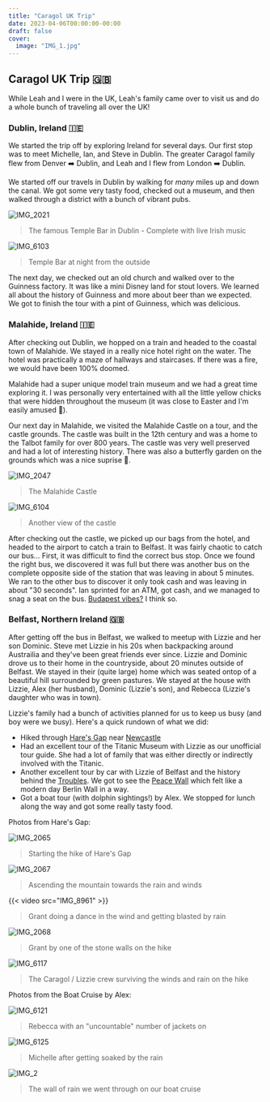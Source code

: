```yaml
---
title: "Caragol UK Trip"
date: 2023-04-06T00:00:00-00:00
draft: false
cover:
  image: "IMG_1.jpg"
---
```


## Caragol UK Trip 🇬🇧

While Leah and I were in the UK, Leah's family came over to visit us and do a whole bunch of traveling all over the UK!

### Dublin, Ireland 🇮🇪

We started the trip off by exploring Ireland for several days. Our first stop was to meet Michelle, Ian, and Steve in Dublin. The greater Caragol family flew from Denver ➡️ Dublin, and Leah and I flew from London ➡️ Dublin.

We started off our travels in Dublin by walking for *many* miles up and down the canal. We got some very tasty food, checked out a museum, and then walked through a district with a bunch of vibrant pubs.

![IMG_2021](IMG_2021.jpg)

> The famous Temple Bar in Dublin - Complete with live Irish music

![IMG_6103](IMG_6103.jpg)

> Temple Bar at night from the outside

The next day, we checked out an old church and walked over to the Guinness factory. It was like a mini Disney land for stout lovers. We learned all about the history of Guinness and more about beer than we expected. We got to finish the tour with a pint of Guinness, which was delicious.

### Malahide, Ireland 🇮🇪

After checking out Dublin, we hopped on a train and headed to the coastal town of Malahide. We stayed in a really nice hotel right on the water. The hotel was practically a maze of hallways and staircases. If there was a fire, we would have been 100% doomed.

Malahide had a super unique model train museum and we had a great time exploring it. I was personally very entertained with all the little yellow chicks that were hidden throughout the museum (it was close to Easter and I'm easily amused 🐥).

Our next day in Malahide, we visited the Malahide Castle on a tour, and the castle grounds. The castle was built in the 12th century and was a home to the Talbot family for over 800 years. The castle was very well preserved and had a lot of interesting history. There was also a butterfly garden on the grounds which was a nice suprise 🦋.

![IMG_2047](IMG_2047.jpg)

> The Malahide Castle

![IMG_6104](IMG_6104.jpg)

> Another view of the castle

After checking out the castle, we picked up our bags from the hotel, and headed to the airport to catch a train to Belfast. It was fairly chaotic to catch our bus... First, it was difficult to find the correct bus stop. Once we found the right bus, we discovered it was full but there was another bus on the complete opposite side of the station that was leaving in about 5 minutes. We ran to the other bus to discover it only took cash and was leaving in about "30 seconds". Ian sprinted for an ATM, got cash, and we managed to snag a seat on the bus. [Budapest vibes?](https://europe.birki.io/posts/budapest/) I think so.

### Belfast, Northern Ireland 🇬🇧

After getting off the bus in Belfast, we walked to meetup with Lizzie and her son Dominic. Steve met Lizzie in his 20s when backpacking around Austrailia and they've been great friends ever since. Lizzie and Dominic drove us to their home in the countryside, about 20 minutes outside of Belfast. We stayed in their (quite large) home which was seated ontop of a beautiful hill surrounded by green pastures. We stayed at the house with Lizzie, Alex (her husband), Dominic (Lizzie's son), and Rebecca (Lizzie's daughter who was in town).

Lizzie's family had a bunch of activities planned for us to keep us busy (and boy were we busy). Here's a quick rundown of what we did:

- Hiked through [Hare's Gap](https://goo.gl/maps/sW9tRpowuQ4Xy8ca6) near [Newcastle](https://goo.gl/maps/FbmYABeQ2bx62U8m7)
- Had an excellent tour of the Titanic Museum with Lizzie as our unofficial tour guide. She had a lot of family that was either directly or indirectly involved with the Titanic.
- Another excellent tour by car with Lizzie of Belfast and the history behind the [Troubles](https://en.wikipedia.org/wiki/Troubles). We got to see the [Peace Wall](https://en.wikipedia.org/wiki/Peace_lines) which felt like a modern day Berlin Wall in a way.
- Got a boat tour (with dolphin sightings!) by Alex. We stopped for lunch along the way and got some really tasty food.

Photos from Hare's Gap:

![IMG_2065](IMG_2065.jpg)

> Starting the hike of Hare's Gap

![IMG_2067](IMG_2067.jpg)

> Ascending the mountain towards the rain and winds

{{< video src="IMG_8961" >}}

> Grant doing a dance in the wind and getting blasted by rain

![IMG_2068](IMG_2068.jpg)

> Grant by one of the stone walls on the hike

![IMG_6117](IMG_6117.jpg)

> The Caragol / Lizzie crew surviving the winds and rain on the hike

Photos from the Boat Cruise by Alex:

![IMG_6121](IMG_6121.jpg)

> Rebecca with an "uncountable" number of jackets on

![IMG_6125](IMG_6125.jpg)

> Michelle after getting soaked by the rain

![IMG_2](IMG_2.jpg)

> The wall of rain we went through on our boat cruise
